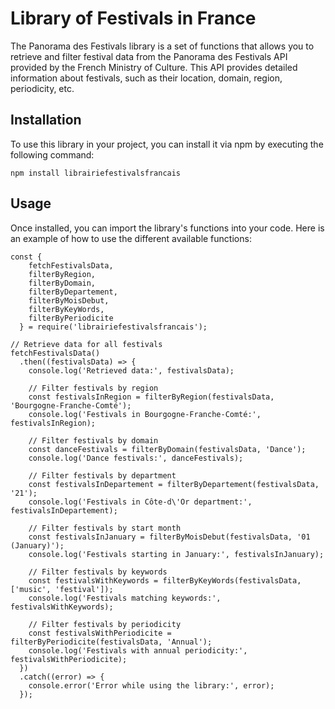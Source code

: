# Library of Festivals in France

The Panorama des Festivals library is a set of functions that allows you to retrieve and filter festival data from the Panorama des Festivals API provided by the French Ministry of Culture. This API provides detailed information about festivals, such as their location, domain, region, periodicity, etc.

## Installation
To use this library in your project, you can install it via npm by executing the following command:

```
npm install librairiefestivalsfrancais
```

## Usage
Once installed, you can import the library's functions into your code. Here is an example of how to use the different available functions:

```
const {
    fetchFestivalsData,
    filterByRegion,
    filterByDomain,
    filterByDepartement,
    filterByMoisDebut,
    filterByKeyWords,
    filterByPeriodicite
  } = require('librairiefestivalsfrancais');
  
// Retrieve data for all festivals
fetchFestivalsData()
  .then((festivalsData) => {
    console.log('Retrieved data:', festivalsData);

    // Filter festivals by region
    const festivalsInRegion = filterByRegion(festivalsData, 'Bourgogne-Franche-Comté');
    console.log('Festivals in Bourgogne-Franche-Comté:', festivalsInRegion);

    // Filter festivals by domain
    const danceFestivals = filterByDomain(festivalsData, 'Dance');
    console.log('Dance festivals:', danceFestivals);

    // Filter festivals by department
    const festivalsInDepartement = filterByDepartement(festivalsData, '21');
    console.log('Festivals in Côte-d\'Or department:', festivalsInDepartement);

    // Filter festivals by start month
    const festivalsInJanuary = filterByMoisDebut(festivalsData, '01 (January)');
    console.log('Festivals starting in January:', festivalsInJanuary);

    // Filter festivals by keywords
    const festivalsWithKeywords = filterByKeyWords(festivalsData, ['music', 'festival']);
    console.log('Festivals matching keywords:', festivalsWithKeywords);

    // Filter festivals by periodicity
    const festivalsWithPeriodicite = filterByPeriodicite(festivalsData, 'Annual');
    console.log('Festivals with annual periodicity:', festivalsWithPeriodicite);
  })
  .catch((error) => {
    console.error('Error while using the library:', error);
  });

```